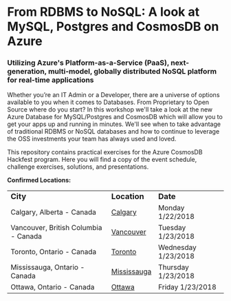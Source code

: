 # From RDBMS to NoSQL: A look at MySQL, Postgres and CosmosDB on Azure
### Utilizing Azure's Platform-as-a-Service (PaaS), next-generation, multi-model, globally distributed NoSQL platform for real-time applications

Whether you’re an IT Admin or a Developer, there are a universe of options available to you when it comes to Databases. From Proprietary to Open Source where do you start? In this workshop we'll take a look at the new Azure Database for MySQL/Postgres and CosmosDB which will allow you to get your apps up and running in minutes. We'll see when to take advantage of traditional RDBMS or NoSQL databases and how to continue to leverage the OSS investments your team has always used and loved.

This repository contains practical exercises for the Azure CosmosDB Hackfest program. Here you will find a copy of the event schedule, challenge exercises, solutions, and presentations.

<strong>Confirmed Locations:</strong>

<table>
  <tr>
    <td><strong><font size="+1">City</font></strong></td>
    <td><strong><font size="+1">Location</font></strong></td>
    <td><strong><font size="+1">Date</strong></font></td>
  </tr>
  <tr>
    <td>Calgary, Alberta - Canada</td>
    <td><a href="https://www.microsoftevents.com/profile/web/index.cfm?PKwebID=0x716795abcd" target="_blank">Calgary</a></td>
    <td>Monday 1/22/2018</td>
  </tr>
  <tr>
    <td>Vancouver, British Columbia - Canada</td>
    <td><a href="https://www.microsoftevents.com/profile/web/index.cfm?PKwebID=0x716795abcd" target="_blank">Vancouver</a></td>
    <td>Tuesday 1/23/2018</td>
  </tr>
    <tr>
    <td>Toronto, Ontario - Canada</td>
    <td><a href="https://www.microsoftevents.com/profile/web/index.cfm?PKwebID=0x716795abcd" target="_blank">Toronto</a></td>
    <td>Wednesday 1/23/2018</td>
  </tr>
    <tr>
    <td>Mississauga, Ontario - Canada</td>
    <td><a href="https://www.microsoftevents.com/profile/web/index.cfm?PKwebID=0x716795abcd" target="_blank">Mississauga</a></td>
    <td>Thursday 1/23/2018</td>
  </tr>
    <tr>
    <td>Ottawa, Ontario - Canada</td>
    <td><a href="https://www.microsoftevents.com/profile/web/index.cfm?PKwebID=0x716795abcd" target="_blank">Ottawa</a></td>
    <td>Friday 1/23/2018</td>
  </tr>

</table>
